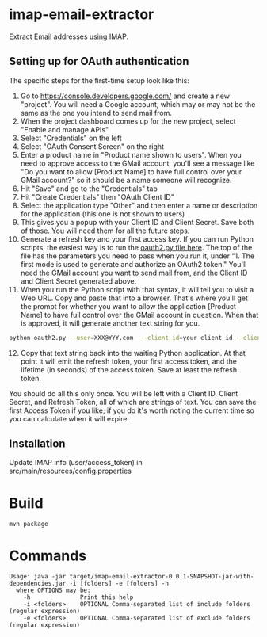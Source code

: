 # imap-email-extractor

Extract Email addresses using IMAP.  

## Setting up for OAuth authentication
The specific steps for the first-time setup look like this:
1. Go to https://console.developers.google.com/ and create a new "project". You will need a Google account, which may or may not be the same as the one you intend to send mail from.
2. When the project dashboard comes up for the new project, select "Enable and manage APIs"
3. Select "Credentials" on the left
4. Select "OAuth Consent Screen" on the right
5. Enter a product name in "Product name shown to users". When you need to approve access to the GMail account, you'll see a message like "Do you want to allow [Product Name] to have full control over your GMail account?" so it should be a name someone will recognize.
6. Hit "Save" and go to the "Credentials" tab
7. Hit "Create Credentials" then "OAuth Client ID"
8. Select the application type "Other" and then enter a name or description for the application (this one is not shown to users)
9. This gives you a popup with your Client ID and Client Secret. Save both of those. You will need them for all the future steps.
10. Generate a refresh key and your first access key. If you can run Python scripts, the easiest way is to run the [oauth2.py file here](https://github.com/google/gmail-oauth2-tools/tree/master/python). The top of the file has the parameters you need to pass when you run it, under "1. The first mode is used to generate and authorize an OAuth2 token." You'll need the GMail account you want to send mail from, and the Client ID and Client Secret generated above.
11. When you run the Python script with that syntax, it will tell you to visit a Web URL. Copy and paste that into a browser. That's where you'll get the prompt for whether you want to allow the application [Product Name] to have full control over the GMail account in question. When that is approved, it will generate another text string for you.
```bash
python oauth2.py --user=XXX@YYY.com  --client_id=your_client_id --client_secret=your_client_secret --generate_oauth2_token
```
12. Copy that text string back into the waiting Python application. At that point it will emit the refresh token, your first access token, and the lifetime (in seconds) of the access token. Save at least the refresh token.

You should do all this only once. You will be left with a Client ID, Client Secret, and Refresh Token, all of which are strings of text. You can save the first Access Token if you like; if you do it's worth noting the current time so you can calculate when it will expire.

## Installation

Update IMAP info (user/access_token) in src/main/resources/config.properties

# Build

```
mvn package
```

# Commands

```
Usage: java -jar target/imap-email-extractor-0.0.1-SNAPSHOT-jar-with-dependencies.jar -i [folders] -e [folders] -h
  where OPTIONS may be:
    -h              Print this help
    -i <folders>    OPTIONAL Comma-separated list of include folders (regular expression)
    -e <folders>    OPTIONAL Comma-separated list of exclude folders (regular expression)
```